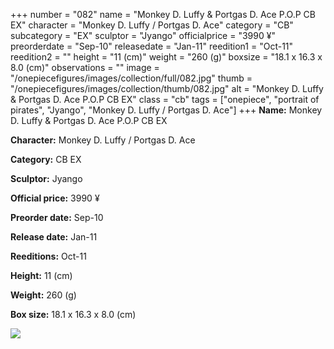 +++
number = "082"
name = "Monkey D. Luffy &amp; Portgas D. Ace P.O.P CB EX"
character = "Monkey D. Luffy / Portgas D. Ace"
category = "CB"
subcategory = "EX"
sculptor = "Jyango"
officialprice = "3990 ¥"
preorderdate = "Sep-10"
releasedate = "Jan-11"
reedition1 = "Oct-11"
reedition2 = ""
height = "11 (cm)"
weight = "260 (g)"
boxsize = "18.1 x 16.3 x 8.0 (cm)"
observations = ""
image = "/onepiecefigures/images/collection/full/082.jpg"
thumb = "/onepiecefigures/images/collection/thumb/082.jpg"
alt = "Monkey D. Luffy &amp; Portgas D. Ace P.O.P CB EX"
class = "cb"
tags = ["onepiece", "portrait of pirates", "Jyango", "Monkey D. Luffy / Portgas D. Ace"]
+++
**Name:** Monkey D. Luffy &amp; Portgas D. Ace P.O.P CB EX

**Character:** Monkey D. Luffy / Portgas D. Ace

**Category:** CB  EX 

**Sculptor:** Jyango

**Official price:** 3990 ¥

**Preorder date:** Sep-10

**Release date:** Jan-11

**Reeditions:** Oct-11

**Height:** 11 (cm)

**Weight:** 260 (g)

**Box size:** 18.1 x 16.3 x 8.0 (cm)

<img src="/onepiecefigures/images/collection/thumb/082.jpg">